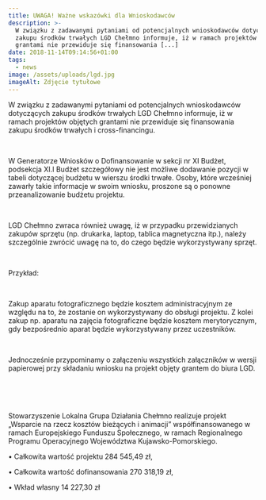 ```yaml
---
title: UWAGA! Ważne wskazówki dla Wnioskodawców
description: >-
  W związku z zadawanymi pytaniami od potencjalnych wnioskodawców dotyczących
  zakupu środków trwałych LGD Chełmno informuje, iż w ramach projektów objętych
  grantami nie przewiduje się finansowania [...]
date: 2018-11-14T09:14:56+01:00
tags:
  - news
image: /assets/uploads/lgd.jpg
imageAlt: Zdjęcie tytułowe
---
```

W związku z zadawanymi pytaniami od potencjalnych wnioskodawców dotyczących zakupu środków trwałych LGD Chełmno informuje, iż w ramach projektów objętych grantami nie przewiduje się finansowania zakupu środków trwałych i cross-financingu.

<br>

W Generatorze Wniosków o Dofinansowanie w sekcji nr XI Budżet, podsekcja XI.I Budżet szczegółowy nie jest możliwe dodawanie pozycji w tabeli dotyczącej budżetu w wierszu środki trwałe. Osoby, które wcześniej zawarły takie informacje w swoim wniosku, proszone są o ponowne przeanalizowanie budżetu projektu.

<br>

LGD Chełmno zwraca również uwagę, iż w przypadku przewidzianych zakupów sprzętu (np. drukarka, laptop, tablica magnetyczna itp.), należy szczególnie zwrócić uwagę na to, do czego będzie wykorzystywany sprzęt. 

<br>

Przykład:

<br>

Zakup aparatu fotograficznego będzie kosztem administracyjnym ze względu na to, że zostanie on wykorzystywany do obsługi projektu. Z kolei zakup np. aparatu na zajęcia fotograficzne będzie kosztem merytorycznym, gdy bezpośrednio aparat będzie wykorzystywany przez uczestników. 

<br>

Jednocześnie przypominamy o załączeniu wszystkich załączników w wersji papierowej przy składaniu wniosku na projekt objęty grantem do biura LGD.

<br>

<br>

<br>

Stowarzyszenie Lokalna Grupa Działania Chełmno realizuje projekt „Wsparcie na rzecz kosztów bieżących i animacji” współfinansowanego w ramach Europejskiego Funduszu Społecznego, w ramach Regionalnego Programu Operacyjnego Województwa Kujawsko-Pomorskiego.



• Całkowita wartość projektu 284 545,49 zł,



• Całkowita wartość dofinansowania 270 318,19 zł,



• Wkład własny 14 227,30 zł
